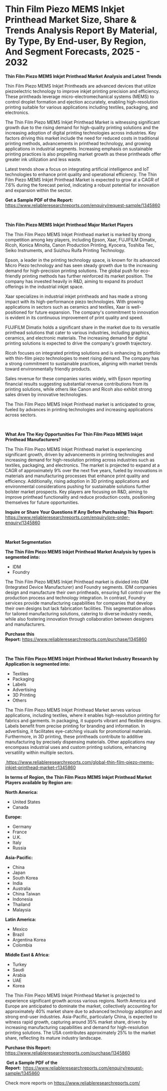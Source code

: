 <p><h1>Thin Film Piezo MEMS Inkjet Printhead Market Size, Share & Trends Analysis Report By Material, By Type, By End-user, By Region, And Segment Forecasts, 2025 - 2032</h1></p><p><strong>Thin Film Piezo MEMS Inkjet Printhead Market Analysis and Latest Trends</strong></p>
<p><p>Thin Film Piezo MEMS Inkjet Printheads are advanced devices that utilize piezoelectric technology to improve inkjet printing precision and efficiency. These printheads leverage micro-electromechanical systems (MEMS) to control droplet formation and ejection accurately, enabling high-resolution printing suitable for various applications including textiles, packaging, and electronics.</p><p>The Thin Film Piezo MEMS Inkjet Printhead Market is witnessing significant growth due to the rising demand for high-quality printing solutions and the increasing adoption of digital printing technologies across industries. Key factors driving this market include the need for reduced costs in traditional printing methods, advancements in printhead technology, and growing applications in industrial segments. Increasing emphasis on sustainable printing practices is also propelling market growth as these printheads offer greater ink utilization and less waste.</p><p>Latest trends show a focus on integrating artificial intelligence and IoT technologies to enhance print quality and operational efficiency. The Thin Film Piezo MEMS Inkjet Printhead Market is expected to grow at a CAGR of 7.6% during the forecast period, indicating a robust potential for innovation and expansion within the sector.</p></p>
<p><strong>Get a Sample PDF of the Report:&nbsp;</strong> <a href="https://www.reliableresearchreports.com/enquiry/request-sample/1345860?utm_campaign=2203&utm_medium=2&utm_source=Github&utm_content=ia&utm_term=27022025&utm_id=thin-film-piezo-mems-inkjet-printhead">https://www.reliableresearchreports.com/enquiry/request-sample/1345860</a></p>
<p>&nbsp;</p>
<p><strong>Thin Film Piezo MEMS Inkjet Printhead Major Market Players</strong></p>
<p><p>The Thin Film Piezo MEMS Inkjet Printhead market is marked by strong competition among key players, including Epson, Xaar, FUJIFILM Dimatix, Ricoh, Konica Minolta, Canon Production Printing, Kyocera, Toshiba Tec, Seiko Instruments, and Suizhou Ruifa Printing Technology.</p><p>Epson, a leader in the printing technology space, is known for its advanced Micro Piezo technology and has seen steady growth due to the increasing demand for high-precision printing solutions. The global push for eco-friendly printing methods has further reinforced its market position. The company has invested heavily in R&D, aiming to expand its product offerings in the industrial inkjet space.</p><p>Xaar specializes in industrial inkjet printheads and has made a strong impact with its high-performance piezo technologies. With growing applications in sectors such as ceramics and textiles, Xaar is well-positioned for future expansion. The company's commitment to innovation is evident in its continuous improvement of print quality and speed.</p><p>FUJIFILM Dimatix holds a significant share in the market due to its versatile printhead solutions that cater to various industries, including graphics, ceramics, and electronic materials. The increasing demand for digital printing solutions is expected to drive the company's growth trajectory.</p><p>Ricoh focuses on integrated printing solutions and is enhancing its portfolio with thin-film piezo technologies to meet rising demand. The company has a strong commitment to sustainable practices, aligning with market trends toward environmentally friendly products.</p><p>Sales revenue for these companies varies widely, with Epson reporting financial results suggesting substantial revenue contributions from its printing solutions, while others like Canon and Ricoh also exhibit strong sales driven by innovative technologies.</p><p>The Thin Film Piezo MEMS Inkjet Printhead market is anticipated to grow, fueled by advances in printing technologies and increasing applications across sectors.</p></p>
<p>&nbsp;</p>
<p><strong>What Are The Key Opportunities For Thin Film Piezo MEMS Inkjet Printhead Manufacturers?</strong></p>
<p><p>The Thin Film Piezo MEMS Inkjet Printhead market is experiencing significant growth, driven by advancements in printing technologies and increasing demand for high-resolution printing across industries such as textiles, packaging, and electronics. The market is projected to expand at a CAGR of approximately 9% over the next five years, fueled by innovations in materials and manufacturing processes that enhance print quality and efficiency. Additionally, rising adoption in 3D printing applications and environmental considerations pushing for sustainable solutions further bolster market prospects. Key players are focusing on R&D, aiming to improve printhead functionality and reduce production costs, positioning themselves for future opportunities.</p></p>
<p><strong>Inquire or Share Your Questions If Any Before Purchasing This Report:</strong> <a href="https://www.reliableresearchreports.com/enquiry/pre-order-enquiry/1345860?utm_campaign=2203&utm_medium=2&utm_source=Github&utm_content=ia&utm_term=27022025&utm_id=thin-film-piezo-mems-inkjet-printhead">https://www.reliableresearchreports.com/enquiry/pre-order-enquiry/1345860</a></p>
<p>&nbsp;</p>
<p><strong>Market Segmentation</strong></p>
<p><strong>The Thin Film Piezo MEMS Inkjet Printhead Market Analysis by types is segmented into:</strong></p>
<p><ul><li>IDM</li><li>Foundry</li></ul></p>
<p><p>The Thin Film Piezo MEMS Inkjet Printhead market is divided into IDM (Integrated Device Manufacturer) and Foundry segments. IDM companies design and manufacture their own printheads, ensuring full control over the production process and technology integration. In contrast, Foundry services provide manufacturing capabilities for companies that develop their own designs but lack fabrication facilities. This segmentation allows for tailored manufacturing solutions, catering to diverse industry needs, while also fostering innovation through collaboration between designers and manufacturers.</p></p>
<p><strong>Purchase this Report:&nbsp;</strong><a href="https://www.reliableresearchreports.com/purchase/1345860?utm_campaign=2203&utm_medium=2&utm_source=Github&utm_content=ia&utm_term=27022025&utm_id=thin-film-piezo-mems-inkjet-printhead">https://www.reliableresearchreports.com/purchase/1345860</a></p>
<p>&nbsp;</p>
<p><strong>The Thin Film Piezo MEMS Inkjet Printhead Market Industry Research by Application is segmented into:</strong></p>
<p><ul><li>Textiles</li><li>Packaging</li><li>Labels</li><li>Advertising</li><li>3D Printing</li><li>Others</li></ul></p>
<p><p>The Thin Film Piezo MEMS Inkjet Printhead Market serves various applications, including textiles, where it enables high-resolution printing for fabrics and garments. In packaging, it supports vibrant and flexible designs. Labels benefit from precise printing for branding and information. In advertising, it facilitates eye-catching visuals for promotional materials. Furthermore, in 3D printing, these printheads contribute to additive manufacturing by precisely dispensing materials. Other applications may encompass industrial uses and custom printing solutions, enhancing versatility within multiple sectors.</p></p>
<p><a href="https://www.reliableresearchreports.com/global-thin-film-piezo-mems-inkjet-printhead-market-r1345860?utm_campaign=2203&utm_medium=2&utm_source=Github&utm_content=ia&utm_term=27022025&utm_id=thin-film-piezo-mems-inkjet-printhead">&nbsp;https://www.reliableresearchreports.com/global-thin-film-piezo-mems-inkjet-printhead-market-r1345860</a></p>
<p><strong>In terms of Region, the Thin Film Piezo MEMS Inkjet Printhead Market Players available by Region are:</strong></p>
<p>
    <p> <strong> North America: </strong>
        <ul>
            <li>United States</li>
            <li>Canada</li>
        </ul>
        </p> 
    <p> <strong> Europe: </strong>
        <ul>
            <li>Germany</li>
            <li>France</li>
            <li>U.K.</li>
            <li>Italy</li>
            <li>Russia</li>
        </ul>
        </p> 
    <p> <strong> Asia-Pacific: </strong>
        <ul>
            <li>China</li>
            <li>Japan</li>
            <li>South Korea</li>
            <li>India</li>
            <li>Australia</li>
            <li>China Taiwan</li>
            <li>Indonesia</li>
            <li>Thailand</li>
            <li>Malaysia</li>
        </ul>
        </p> 
    <p> <strong> Latin America: </strong>
        <ul>
            <li>Mexico</li>
            <li>Brazil</li>
            <li>Argentina Korea</li>
            <li>Colombia</li>
        </ul>
        </p> 
    <p> <strong> Middle East & Africa: </strong>
        <ul>
            <li>Turkey</li>
            <li>Saudi</li>
            <li>Arabia</li>
            <li>UAE</li>
            <li>Korea</li>
        </ul>
    </p>
    </p>
<p><p>The Thin Film Piezo MEMS Inkjet Printhead Market is projected to experience significant growth across various regions. North America and Europe are anticipated to dominate the market, collectively accounting for approximately 40% market share due to advanced technology adoption and strong end-user industries. Asia-Pacific, particularly China, is expected to witness rapid growth, capturing around 35% market share, driven by increasing manufacturing capabilities and demand for high-resolution printing solutions. The USA contributes approximately 25% to the market share, reflecting its mature industry landscape.</p></p>
<p><strong>Purchase this Report: </strong><a href="https://www.reliableresearchreports.com/purchase/1345860?utm_campaign=2203&utm_medium=2&utm_source=Github&utm_content=ia&utm_term=27022025&utm_id=thin-film-piezo-mems-inkjet-printhead">https://www.reliableresearchreports.com/purchase/1345860</a></p>
<p>&nbsp;<strong>Get a Sample PDF of the Report:&nbsp;&nbsp;</strong><a href="https://www.reliableresearchreports.com/enquiry/request-sample/1345860?utm_campaign=2203&utm_medium=2&utm_source=Github&utm_content=ia&utm_term=27022025&utm_id=thin-film-piezo-mems-inkjet-printhead">https://www.reliableresearchreports.com/enquiry/request-sample/1345860</a></p>
<p><strong></strong></p>
<p>Check more reports on <a href="https://www.reliableresearchreports.com/?utm_campaign=2203&utm_medium=2&utm_source=Github&utm_content=ia&utm_term=27022025&utm_id=thin-film-piezo-mems-inkjet-printhead">https://www.reliableresearchreports.com/</a></p>